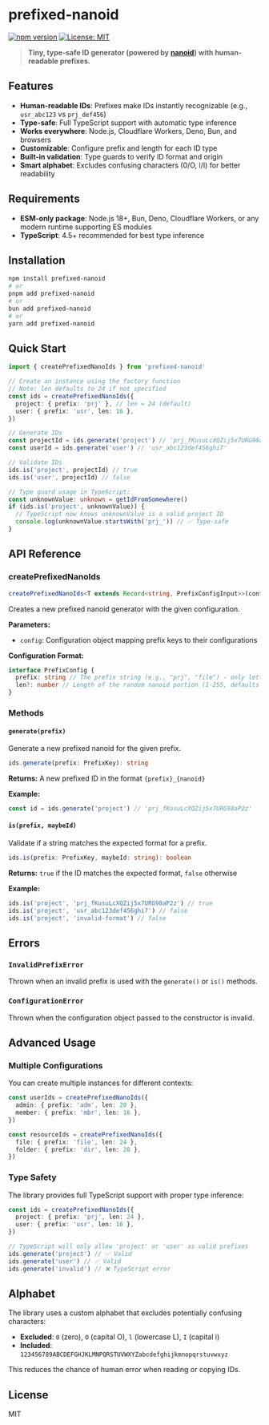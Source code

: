 # prefixed-nanoid

[![npm version](https://badge.fury.io/js/prefixed-nanoid.svg)](https://badge.fury.io/js/prefixed-nanoid)
[![License: MIT](https://img.shields.io/badge/License-MIT-yellow.svg)](https://opensource.org/licenses/MIT)

> **Tiny, type-safe ID generator (powered by [nanoid](https://github.com/ai/nanoid)) with human-readable prefixes.**

## Features

- **Human-readable IDs**: Prefixes make IDs instantly recognizable (e.g., `usr_abc123` vs `prj_def456`)
- **Type-safe**: Full TypeScript support with automatic type inference
- **Works everywhere**: Node.js, Cloudflare Workers, Deno, Bun, and browsers
- **Customizable**: Configure prefix and length for each ID type
- **Built-in validation**: Type guards to verify ID format and origin
- **Smart alphabet**: Excludes confusing characters (0/O, l/I) for better readability

## Requirements

- **ESM-only package**: Node.js 18+, Bun, Deno, Cloudflare Workers, or any modern runtime supporting ES modules
- **TypeScript**: 4.5+ recommended for best type inference

## Installation

```bash
npm install prefixed-nanoid
# or
pnpm add prefixed-nanoid
# or
bun add prefixed-nanoid
# or
yarn add prefixed-nanoid
```

## Quick Start

```typescript
import { createPrefixedNanoIds } from 'prefixed-nanoid'

// Create an instance using the factory function
// Note: len defaults to 24 if not specified
const ids = createPrefixedNanoIds({
  project: { prefix: 'prj' }, // len = 24 (default)
  user: { prefix: 'usr', len: 16 },
})

// Generate IDs
const projectId = ids.generate('project') // 'prj_fKusuLcXQZij5x7URG98aP2z'
const userId = ids.generate('user') // 'usr_abc123def456ghi7'

// Validate IDs
ids.is('project', projectId) // true
ids.is('user', projectId) // false

// Type guard usage in TypeScript:
const unknownValue: unknown = getIdFromSomewhere()
if (ids.is('project', unknownValue)) {
  // TypeScript now knows unknownValue is a valid project ID
  console.log(unknownValue.startsWith('prj_')) // ✅ Type-safe
}
```

## API Reference

### createPrefixedNanoIds

```typescript
createPrefixedNanoIds<T extends Record<string, PrefixConfigInput>>(config: T)
```

Creates a new prefixed nanoid generator with the given configuration.

**Parameters:**

- `config`: Configuration object mapping prefix keys to their configurations

**Configuration Format:**

```typescript
interface PrefixConfig {
  prefix: string // The prefix string (e.g., "prj", "file") - only letters, numbers, underscores, and dashes
  len?: number // Length of the random nanoid portion (1-255, defaults to 24 if not specified)
}
```

### Methods

#### `generate(prefix)`

Generate a new prefixed nanoid for the given prefix.

```typescript
ids.generate(prefix: PrefixKey): string
```

**Returns:** A new prefixed ID in the format `{prefix}_{nanoid}`

**Example:**

```typescript
const id = ids.generate('project') // 'prj_fKusuLcXQZij5x7URG98aP2z'
```

#### `is(prefix, maybeId)`

Validate if a string matches the expected format for a prefix.

```typescript
ids.is(prefix: PrefixKey, maybeId: string): boolean
```

**Returns:** `true` if the ID matches the expected format, `false` otherwise

**Example:**

```typescript
ids.is('project', 'prj_fKusuLcXQZij5x7URG98aP2z') // true
ids.is('project', 'usr_abc123def456ghi7') // false
ids.is('project', 'invalid-format') // false
```

## Errors

### `InvalidPrefixError`

Thrown when an invalid prefix is used with the `generate()` or `is()` methods.

### `ConfigurationError`

Thrown when the configuration object passed to the constructor is invalid.

## Advanced Usage

### Multiple Configurations

You can create multiple instances for different contexts:

```typescript
const userIds = createPrefixedNanoIds({
  admin: { prefix: 'adm', len: 20 },
  member: { prefix: 'mbr', len: 16 },
})

const resourceIds = createPrefixedNanoIds({
  file: { prefix: 'file', len: 24 },
  folder: { prefix: 'dir', len: 20 },
})
```

### Type Safety

The library provides full TypeScript support with proper type inference:

```typescript
const ids = createPrefixedNanoIds({
  project: { prefix: 'prj', len: 24 },
  user: { prefix: 'usr', len: 16 },
})

// TypeScript will only allow 'project' or 'user' as valid prefixes
ids.generate('project') // ✅ Valid
ids.generate('user') // ✅ Valid
ids.generate('invalid') // ❌ TypeScript error
```

## Alphabet

The library uses a custom alphabet that excludes potentially confusing characters:

- **Excluded**: `0` (zero), `O` (capital O), `l` (lowercase L), `I` (capital i)
- **Included**: `123456789ABCDEFGHJKLMNPQRSTUVWXYZabcdefghijkmnopqrstuvwxyz`

This reduces the chance of human error when reading or copying IDs.

## License

MIT
